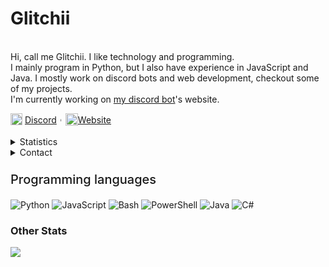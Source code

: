 
<div>
    <p>
      <h1>Glitchii</h1>
      <br>
      <div>
        Hi, call me Glitchii. I like technology and programming.<br>
        I mainly program in Python, but I also have experience in JavaScript and Java.
        I mostly work on discord bots and web development, checkout some of my projects.<br>
        I'm currently working on <a href="https://discord.com/oauth2/authorize?client_id=663074487335649292&scope=bot&permissions=1479928959"> my discord bot</a>'s website.
      </div>
    </p>
    <div>
      <div>
        <img src="https://camo.githubusercontent.com/a06693be73e2ebd51c2a14ca290be2c0bcae9c68681c4dbc449a6f956ad84e1f/68747470733a2f2f696d672e69636f6e73382e636f6d2f636f6c6f722f313630302f646973636f72642d6e65772d6c6f676f2e706e67" width="19px" style="text-align:center" align="top">
        <a href="https://discord.com/users/642791754160013312">Discord</a>︲<img src="https://avatars2.githubusercontent.com/u/46096865?s=460&u=c17d80c0914eb1efe02ebe9aeba11b1e3cf9212a" width="20px" style="text-align:center" align="top"><a href="https://glitchii.github.io/">Website</a>
      </div>
    </div>
    <br>
  
  <details style="cursor: pointer;">
    <summary>Statistics</summary>
    <br>
    <p>
        <a href="https://github.com/glitchii" style="position: relative;left: -23px;">
            <img align="center" src="https://github-readme-stats.vercel.app/api/top-langs/?username=glitchii&show_icons=true&show_icons=true&title_color=fff&icon_color=f0f0f0&text_color=f0f0f0&bg_color=0d1117&hide_border=true" alt="Statistics." />
            <img align="center" src="https://github-readme-stats.vercel.app/api?username=glitchii&show_icons=true&include_all_commits=true&show_icons=true&title_color=fff&icon_color=f0f0f0&text_color=f0f0f0&bg_color=0d1117&hide_border=true" alt="Statistics." />
        </a>
    </p>
  </details>
  
  <details style="cursor: pointer;">
    <summary style="margin-bottom: 3px">Contact</summary>
    <img src="https://camo.githubusercontent.com/a06693be73e2ebd51c2a14ca290be2c0bcae9c68681c4dbc449a6f956ad84e1f/68747470733a2f2f696d672e69636f6e73382e636f6d2f636f6c6f722f313630302f646973636f72642d6e65772d6c6f676f2e706e67" width="19px" align="top">
    <p>Discord: <a href="https://discord.com/users/642791754160013312">Λcє#0002</a></p>
    <br>
    <img src="https://www.iconsdb.com/icons/preview/caribbean-blue/at-xxl.png" width="19px" align="top">
    <p>Email: <a href="mailto:hello@tempfile.site">hello@tempfile.site</a></p>
    <br>
    I'm quite active on discord, so feel free to message me there if you prefer
  </details>
  
  <div width="100%" height="1px" style="background: linear-gradient(to right, transparent, lightgrey, transparent); margin: 10px;"></div>
  <p style="font-size: 20px;  font-weight: 500;">Programming languages</p>
  
  ![Python](https://img.shields.io/badge/-Python-000?&logo=Python)
  ![JavaScript](https://img.shields.io/badge/-JavaScript-000?&logo=JavaScript)
  ![Bash](https://img.shields.io/badge/-Bash-000?&logo=GNUBash)
  ![PowerShell](https://img.shields.io/badge/-Powershell-000?&logo=Powershell)
  ![Java](https://img.shields.io/badge/-Java-000?&logo=Java)
  ![C#](https://img.shields.io/badge/-CSharp-000?&logo=Csharp)
  <br>
  <h3>Other Stats</h3>
  
  ![](https://komarev.com/ghpvc/?username=glitchii&style=flat-square)
  
  </div>
  <!-- <p align="center" style="text-align: center; font-size:10px">I used '<a href="https://github.com/anuraghazra/github-readme-stats">github-readme-stats</a>' for the stats</p> -->
  </div>
  
